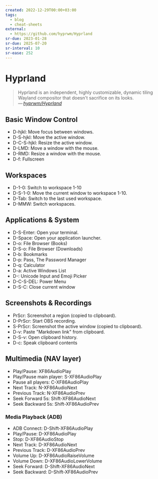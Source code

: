 ```yaml
---
created: 2022-12-29T00:00+03:00
tags:
  - blog
  - cheat-sheets
external:
  - https://github.com/hyprwm/Hyprland
sr-due: 2023-01-28
sr-due: 2025-07-20
sr-interval: 10
sr-ease: 252
---
```


# Hyprland

> Hyprland is an independent, highly customizable, dynamic tiling Wayland
> compositor that doesn't sacrifice on its looks.\
> — <cite>[hyprwm/Hyprland](https://github.com/hyprwm/Hyprland)</cite>

## Basic Window Control

- D-hjkl:<wbr class="f"> Move focus between windows.
- D-S-hjkl:<wbr class="f"> Move the active window.
- D-C-S-hjkl:<wbr class="f"> Resize the active window.
- D-LMD:<wbr class="f"> Move a window with the mouse.
- D-RMD:<wbr class="f"> Resize a window with the mouse.
- D-f:<wbr class="f"> Fullscreen

## Workspaces

- D-1-0:<wbr class="f"> Switch to workspace 1-10
- D-S-1-0:<wbr class="f"> Move the current window to workspace 1-10.
- D-Tab:<wbr class="f"> Switch to the last used workspace.
- D-MMW:<wbr class="f"> Switch workspaces.

## Applications & System

- D-S-Enter:<wbr class="f"> Open your terminal.
- D-Space:<wbr class="f"> Open your application launcher.
- D-o:<wbr class="f"> File Browser (Books)
- D-S-o:<wbr class="f"> File Browser (Downloads)
- D-b:<wbr class="f"> Bookmarks
- D-p:<wbr class="f"> Pass, The Password Manager
- D-q:<wbr class="f"> Calculator
- D-a:<wbr class="f"> Active Windows List
- D-\:<wbr class="f"> Unicode Input and Emoji Picker
- D-C-S-DEL:<wbr class="f"> Power Menu
- D-S-C:<wbr class="f"> Close current window

## Screenshots & Recordings

- PrScr:<wbr class="f"> Screenshot a region (copied to clipboard).
- D-PrScr:<wbr class="f"> Start OBS recording.
- S-PrScr:<wbr class="f"> Screenshot the active window (copied to clipboard).
- D-v:<wbr class="f"> Paste "Markdown link" from clipboard.
- D-S-v:<wbr class="f"> Open clipboard history.
- D-c:<wbr class="f"> Speak clipboard contents

## Multimedia (NAV layer)

- Play/Pause:<wbr class="f"> XF86AudioPlay
- Play/Pause main player:<wbr class="f"> S-XF86AudioPlay
- Pause all players:<wbr class="f"> C-XF86AudioPlay
- Next Track:<wbr class="f"> N-XF86AudioNext
- Previous Track:<wbr class="f"> N-XF86AudioPrev
- Seek Forward 5s:<wbr class="f"> Shift-XF86AudioNext
- Seek Backward 5s:<wbr class="f"> Shift-XF86AudioPrev

### Media Playback (ADB)

- ADB Connect:<wbr class="f"> D-Shift-XF86AudioPlay
- Play/Pause:<wbr class="f"> D-XF86AudioPlay
- Stop:<wbr class="f"> D-XF86AudioStop
- Next Track:<wbr class="f"> D-XF86AudioNext
- Previous Track:<wbr class="f"> D-XF86AudioPrev
- Volume Up:<wbr class="f"> D-XF86AudioRaiseVolume
- Volume Down:<wbr class="f"> D-XF86AudioLowerVolume
- Seek Forward:<wbr class="f"> D-Shift-XF86AudioNext
- Seek Backward:<wbr class="f"> D-Shift-XF86AudioPrev
